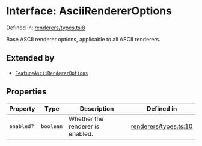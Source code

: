 # Interface: AsciiRendererOptions

Defined in: [renderers/types.ts:8](https://github.com/humanbydefinition/p5.asciify/blob/4d58850eaa12d82328c25d81c99030b43e4030af/src/lib/renderers/types.ts#L8)

Base ASCII renderer options, applicable to all ASCII renderers.

## Extended by

- [`FeatureAsciiRendererOptions`](FeatureAsciiRendererOptions.md)

## Properties

| Property                        | Type      | Description                      | Defined in                                                                                                                                            |
| ------------------------------- | --------- | -------------------------------- | ----------------------------------------------------------------------------------------------------------------------------------------------------- |
| <a id="enabled"></a> `enabled?` | `boolean` | Whether the renderer is enabled. | [renderers/types.ts:10](https://github.com/humanbydefinition/p5.asciify/blob/4d58850eaa12d82328c25d81c99030b43e4030af/src/lib/renderers/types.ts#L10) |
